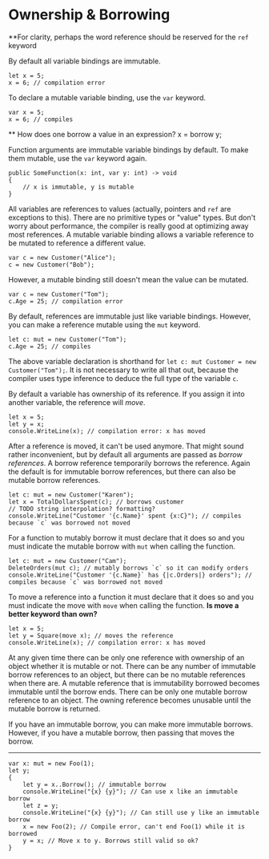 # Ownership & Borrowing

**For clarity, perhaps the word reference should be reserved for the `ref` keyword

By default all variable bindings are immutable.

	let x = 5;
	x = 6; // compilation error
	
To declare a mutable variable binding, use the `var` keyword.

	var x = 5;
	x = 6; // compiles

** How does one borrow a value in an expression?  x = borrow y;
	
Function arguments are immutable variable bindings by default.  To make them mutable, use the `var` keyword again.

	public SomeFunction(x: int, var y: int) -> void
	{
		// x is immutable, y is mutable
	}

All variables are references to values (actually, pointers and `ref` are exceptions to this).  There are no primitive types or "value" types.  But don't worry about performance, the compiler is really good at optimizing away most references. A mutable variable binding allows a variable reference to be mutated to reference a different value.

	var c = new Customer("Alice");
	c = new Customer("Bob");

However, a mutable binding still doesn't mean the value can be mutated.

	var c = new Customer("Tom");
	c.Age = 25; // compilation error

By default, references are immutable just like variable bindings.  However, you can make a reference mutable using the `mut` keyword.

	let c: mut = new Customer("Tom");
	c.Age = 25; // compiles
	
The above variable declaration is shorthand for `let c: mut Customer = new Customer("Tom");`.  It is not necessary to write all that out, because the compiler uses type inference to deduce the full type of the variable `c`.

By default a variable has ownership of its reference.  If you assign it into another variable, the reference will *move*.

	let x = 5;
	let y = x;
	console.WriteLine(x); // compilation error: x has moved

After a reference is moved, it can't be used anymore.  That might sound rather inconvenient, but by default all arguments are passed as *borrow references*.  A borrow reference temporarily borrows the reference.  Again the default is for immutable borrow references, but there can also be mutable borrow references.

	let c: mut = new Customer("Karen");
	let x = TotalDollarsSpent(c); // borrows customer
	// TODO string interpolation? formatting? 
	console.WriteLine("Customer '{c.Name}' spent {x:C}"); // compiles because `c` was borrowed not moved
	
For a function to mutably borrow it must declare that it does so and you must indicate the mutable borrow with `mut` when calling the function.

	let c: mut = new Customer("Cam");
	DeleteOrders(mut c); // mutably borrows `c` so it can modify orders
	console.WriteLine("Customer '{c.Name}` has {|c.Orders|} orders"); // compiles because `c` was borrowed not moved
	
To move a reference into a function it must declare that it does so and you must indicate the move with `move` when calling the function. **Is move a better keyword than own?**

	let x = 5;
	let y = Square(move x); // moves the reference
	console.WriteLine(x); // compilation error: x has moved

At any given time there can be only one reference with ownership of an object whether it is mutable or not.  There can be any number of immutable borrow references to an object, but there can be no mutable references when there are.  A mutable reference that is immutability borrowed becomes immutable until the borrow ends.  There can be only one mutable borrow reference to an object.  The owning reference becomes unusable until the mutable borrow is returned.

If you have an immutable borrow, you can make more immutable borrows.  However, if you have a mutable borrow, then passing that moves the borrow.
	

----------------------

	var x: mut = new Foo(1);
	let y;
	{
		let y = x..Borrow(); // immutable borrow
		console.WriteLine("{x} {y}"); // Can use x like an immutable borrow
		let z = y;
		console.WriteLine("{x} {y}"); // Can still use y like an immutable borrow
		x = new Foo(2); // Compile error, can't end Foo(1) while it is borrowed
		y = x; // Move x to y. Borrows still valid so ok?
	}

